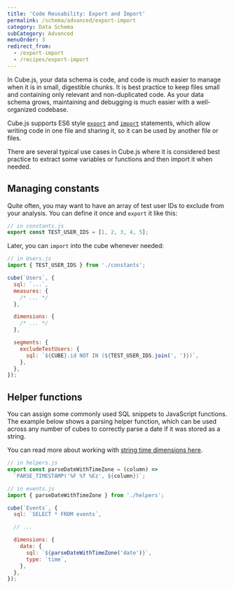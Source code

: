 ```yaml
---
title: 'Code Reusability: Export and Import'
permalink: /schema/advanced/export-import
category: Data Schema
subCategory: Advanced
menuOrder: 3
redirect_from:
  - /export-import
  - /recipes/export-import
---
```


In Cube.js, your data schema is code, and code is much easier to manage when it
is in small, digestible chunks. It is best practice to keep files small and
containing only relevant and non-duplicated code. As your data schema grows,
maintaining and debugging is much easier with a well-organized codebase.

Cube.js supports ES6 style [`export`][mdn-js-es6-export] and
[`import`][mdn-js-es6-import] statements, which allow writing code in one file
and sharing it, so it can be used by another file or files.

There are several typical use cases in Cube.js where it is considered best
practice to extract some variables or functions and then import it when needed.

## Managing constants

Quite often, you may want to have an array of test user IDs to exclude from your
analysis. You can define it once and `export` it like this:

```javascript
// in constants.js
export const TEST_USER_IDS = [1, 2, 3, 4, 5];
```

Later, you can `import` into the cube whenever needed:

```javascript
// in Users.js
import { TEST_USER_IDS } from './constants';

cube(`Users`, {
  sql: `...`,
  measures: {
    /* ... */
  },

  dimensions: {
    /* ... */
  },

  segments: {
    excludeTestUsers: {
      sql: `${CUBE}.id NOT IN (${TEST_USER_IDS.join(', ')})`,
    },
  },
});
```

## Helper functions

You can assign some commonly used SQL snippets to JavaScript functions. The
example below shows a parsing helper function, which can be used across any
number of cubes to correctly parse a date if it was stored as a string.

You can read more about working with [string time dimensions
here][ref-schema-string-time-dims].

```javascript
// in helpers.js
export const parseDateWithTimeZone = (column) =>
  `PARSE_TIMESTAMP('%F %T %Ez', ${column})`;
```

```javascript
// in events.js
import { parseDateWithTimeZone } from './helpers';

cube(`Events`, {
  sql: `SELECT * FROM events`,

  // ...

  dimensions: {
    date: {
      sql: `${parseDateWithTimeZone('date')}`,
      type: `time`,
    },
  },
});
```

[mdn-js-es6-export]:
  https://developer.mozilla.org/en-US/docs/web/javascript/reference/statements/export
[mdn-js-es6-import]:
  https://developer.mozilla.org/en-US/docs/Web/JavaScript/Reference/Statements/import
[ref-schema-string-time-dims]: /working-with-string-time-dimensions
